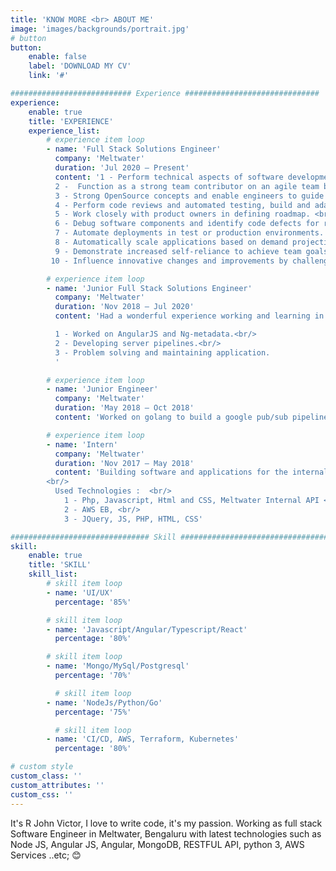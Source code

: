 ```yaml
---
title: 'KNOW MORE <br> ABOUT ME'
image: 'images/backgrounds/portrait.jpg'
# button
button:
    enable: false
    label: 'DOWNLOAD MY CV'
    link: '#'

########################### Experience ##############################
experience:
    enable: true
    title: 'EXPERIENCE'
    experience_list:
        # experience item loop
        - name: 'Full Stack Solutions Engineer'
          company: 'Meltwater'
          duration: 'Jul 2020 – Present'
          content: '1 - Perform technical aspects of software development for assigned applications including design, developing prototypes, automated testing, and hands- on coding assignments of various technologies. <br/>
          2 -  Function as a strong team contributor on an agile team by contributing to software builds through consistent development practices (tools, common components, and documentation). <br/>
          3 - Strong OpenSource concepts and enable engineers to guide and adapt. <br/>
          4 - Perform code reviews and automated testing, build and adapt CICD. <br/>
          5 - Work closely with product owners in defining roadmap. <br/>
          6 - Debug software components and identify code defects for remediation.  <br/>
          7 - Automate deployments in test or production environments.  <br/>
          8 - Automatically scale applications based on demand projections Leadership. <br/>
          9 - Demonstrate increased self-reliance to achieve team goals. <br/>
         10 - Influence innovative changes and improvements by challenging status quo and demonstrating risk taking. '

        # experience item loop
        - name: 'Junior Full Stack Solutions Engineer'
          company: 'Meltwater'
          duration: 'Nov 2018 – Jul 2020'
          content: 'Had a wonderful experience working and learning in one of the largest media monitoring companies. Great place to work and enjoy :) <br/>

          1 - Worked on AngularJS and Ng-metadata.<br/>
          2 - Developing server pipelines.<br/>
          3 - Problem solving and maintaining application.
          '

        # experience item loop
        - name: 'Junior Engineer'
          company: 'Meltwater'
          duration: 'May 2018 – Oct 2018'
          content: 'Worked on golang to build a google pub/sub pipeline.'

        # experience item loop
        - name: 'Intern'
          company: 'Meltwater'
          duration: 'Nov 2017 – May 2018'
          content: 'Building software and applications for the internal use of Meltwater. A created project which automates the task for the Meltwater employees and reduces the manual work.
        <br/>
          Used Technologies :  <br/>
            1 - Php, Javascript, Html and CSS, Meltwater Internal API <br/>
            2 - AWS EB, <br/>
            3 - JQuery, JS, PHP, HTML, CSS'

############################### Skill #################################
skill:
    enable: true
    title: 'SKILL'
    skill_list:
        # skill item loop
        - name: 'UI/UX'
          percentage: '85%'

        # skill item loop
        - name: 'Javascript/Angular/Typescript/React'
          percentage: '80%'

        # skill item loop
        - name: 'Mongo/MySql/Postgresql'
          percentage: '70%'

          # skill item loop
        - name: 'NodeJs/Python/Go'
          percentage: '75%'

          # skill item loop
        - name: 'CI/CD, AWS, Terraform, Kubernetes'
          percentage: '80%'

# custom style
custom_class: ''
custom_attributes: ''
custom_css: ''
---
```


It's R John Victor, I love to write code, it's my passion. Working as full stack Software Engineer in Meltwater, Bengaluru with latest technologies such as Node JS, Angular JS, Angular, MongoDB, RESTFUL API, python 3, AWS Services ..etc; 😊
